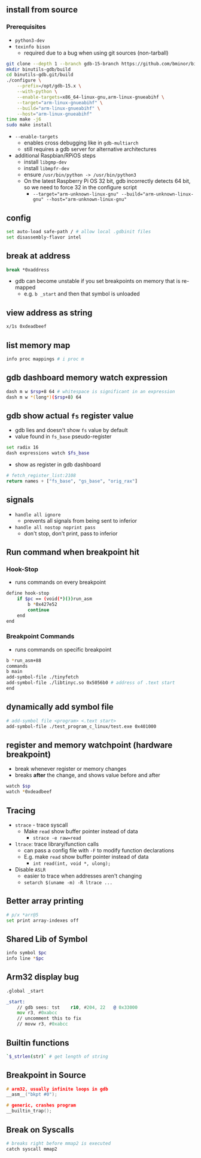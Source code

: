 ## install from source

### Prerequisites

- `python3-dev`
- `texinfo bison`
    - required due to a bug when using git sources (non-tarball)

```sh
git clone --depth 1 --branch gdb-15-branch https://github.com/bminor/binutils-gdb.git
mkdir binutils-gdb/build
cd binutils-gdb.git/build
./configure \
    --prefix=/opt/gdb-15.x \
    --with-python \
    --enable-targets=x86_64-linux-gnu,arm-linux-gnueabihf \
    --target="arm-linux-gnueabihf" \
    --build="arm-linux-gnueabihf" \
    --host="arm-linux-gnueabihf"
time make -j6
sudo make install
```

- `--enable-targets`
    - enables cross debugging like in `gdb-multiarch`
    - still requires a gdb server for alternative architectures
- additional Raspbian/RPiOS steps
    - install `libgmp-dev`
    - install `libmpfr-dev`
    - ensure `/usr/bin/python -> /usr/bin/python3`
    - On the latest Raspberry Pi OS 32 bit, gdb incorrectly detects 64 bit, so we need to force 32 in the configure script
        - `--target="arm-unknown-linux-gnu" --build="arm-unknown-linux-gnu" --host="arm-unknown-linux-gnu"`

## config

```sh
set auto-load safe-path / # allow local .gdbinit files
set disassembly-flavor intel
```
## break at address

```sh
break *0xaddress
```

- gdb can become unstable if you set breakpoints on memory that is re-mapped
    - e.g. `b _start` and then that symbol is unloaded
## view address as string

```sh
x/1s 0xdeadbeef
```

## list memory map

```sh
info proc mappings # i proc m
```

## gdb dashboard memory watch expression

```sh
dash m w $rsp+8 64 # whitespace is significant in an expression
dash m w *(long*)($rsp+8) 64
```

## gdb show actual `fs` register value

- gdb lies and doesn't show `fs` value by default
- value found in `fs_base` pseudo-register

```sh
set radix 16
dash expressions watch $fs_base
```

- show as register in gdb dashboard

```py
# fetch_register_list:2108
return names + ["fs_base", "gs_base", "orig_rax"]
```
## signals

- `handle all ignore`
    - prevents all signals from being sent to inferior
- `handle all nostop noprint pass`
    - don't stop, don't print, pass to inferior

## Run command when breakpoint hit

### Hook-Stop

- runs commands on every breakpoint

```sh
define hook-stop
    if $pc == (void(*)())run_asm
        b *0x427e52
        continue
    end
end
```

### Breakpoint Commands

- runs commands on specific breakpoint

```sh
b *run_asm+88
commands
b main
add-symbol-file ./tinyfetch
add-symbol-file ./libtinyc.so 0x5056b0 # address of .text start
end
```

## dynamically add symbol file

```sh
# add-symbol file <program> <.text start>
add-symbol-file ./test_program_c_linux/test.exe 0x401000
```

## register and memory watchpoint (hardware breakpoint)

- break whenever register or memory changes
- breaks **after** the change, and shows value before and after

```sh
watch $sp
watch *0xdeadbeef
```

## Tracing

- `strace` - trace syscall
    - Make `read` show buffer pointer instead of data
        - `strace -e raw=read`
- `ltrace`: trace library/function calls
    - can pass a config file with `-F` to modify function declarations
    - E.g. make `read` show buffer pointer instead of data
        - `int read(int, void *, ulong);`
- Disable `ASLR`
    - easier to trace when addresses aren't changing
    - `setarch $(uname -m) -R ltrace ...`

## Better array printing

```sh
# p/x *arr@5
set print array-indexes off
```

## Shared Lib of Symbol

```sh
info symbol $pc
info line *$pc
```

## Arm32 display bug

```asm
.global _start

_start:
    // gdb sees: tst	r10, #204, 22	@ 0x33000
    mov r3, #0xabcc
    // uncomment this to fix
    // movw r3, #0xabcc
```

## Builtin functions

```sh
`$_strlen(str)` # get length of string
```

## Breakpoint in Source

```c
# arm32, usually infinite loops in gdb
__asm__("bkpt #0");

# generic, crashes program
__builtin_trap();
```

## Break on Syscalls

```sh
# breaks right before mmap2 is executed
catch syscall mmap2
```
